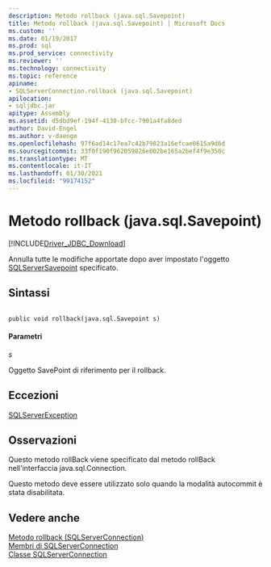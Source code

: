 ```yaml
---
description: Metodo rollback (java.sql.Savepoint)
title: Metodo rollback (java.sql.Savepoint) | Microsoft Docs
ms.custom: ''
ms.date: 01/19/2017
ms.prod: sql
ms.prod_service: connectivity
ms.reviewer: ''
ms.technology: connectivity
ms.topic: reference
apiname:
- SQLServerConnection.rollback (java.sql.Savepoint)
apilocation:
- sqljdbc.jar
apitype: Assembly
ms.assetid: d5dbd9ef-194f-4130-bfcc-7901a4fa8ded
author: David-Engel
ms.author: v-daenge
ms.openlocfilehash: 97f6ad14c17ea7c42b79823a16efcae0615a9d6d
ms.sourcegitcommit: 33f0f190f962059826e002be165a2bef4f9e350c
ms.translationtype: MT
ms.contentlocale: it-IT
ms.lasthandoff: 01/30/2021
ms.locfileid: "99174152"
---
```

# <a name="rollback-method-javasqlsavepoint"></a>Metodo rollback (java.sql.Savepoint)
[!INCLUDE[Driver_JDBC_Download](../../../includes/driver_jdbc_download.md)]

  Annulla tutte le modifiche apportate dopo aver impostato l'oggetto [SQLServerSavepoint](../../../connect/jdbc/reference/sqlserversavepoint-class.md) specificato.  
  
## <a name="syntax"></a>Sintassi  
  
```  
  
public void rollback(java.sql.Savepoint s)  
```  
  
#### <a name="parameters"></a>Parametri  
 *s*  
  
 Oggetto SavePoint di riferimento per il rollback.  
  
## <a name="exceptions"></a>Eccezioni  
 [SQLServerException](../../../connect/jdbc/reference/sqlserverexception-class.md)  
  
## <a name="remarks"></a>Osservazioni  
 Questo metodo rollBack viene specificato dal metodo rollBack nell'interfaccia java.sql.Connection.  
  
 Questo metodo deve essere utilizzato solo quando la modalità autocommit è stata disabilitata.  
  
## <a name="see-also"></a>Vedere anche  
 [Metodo rollback &#40;SQLServerConnection&#41;](../../../connect/jdbc/reference/rollback-method-sqlserverconnection.md)   
 [Membri di SQLServerConnection](../../../connect/jdbc/reference/sqlserverconnection-members.md)   
 [Classe SQLServerConnection](../../../connect/jdbc/reference/sqlserverconnection-class.md)  
  
  
